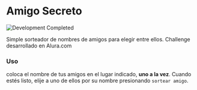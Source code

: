 # Amigo Secreto
![Development Completed](https://img.shields.io/badge/Development-Completed-brightgreen)

Simple sorteador de nombres de amigos para elegir entre ellos.
Challenge desarrollado en Alura.com

### Uso
coloca el nombre de tus amigos en el lugar indicado, **uno a la vez**.
Cuando estés listo, elije a uno de ellos por su nombre presionando `sortear amigo`.
